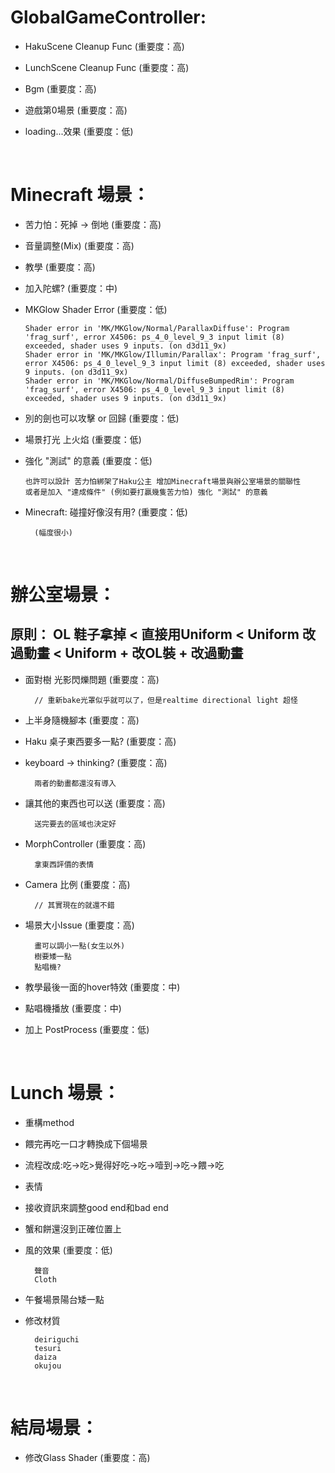 # GlobalGameController:
    
* HakuScene Cleanup Func (重要度：高)

* LunchScene Cleanup Func  (重要度：高)

* Bgm  (重要度：高)

* 遊戲第0場景  (重要度：高)

* loading...效果 (重要度：低) 

<br />

# Minecraft 場景：

* 苦力怕：死掉 -> 倒地 (重要度：高)


* 音量調整(Mix) (重要度：高)
    
* 教學 (重要度：高)
    
* 加入陀螺? (重要度：中)

* MKGlow Shader Error (重要度：低)
    ```
    Shader error in 'MK/MKGlow/Normal/ParallaxDiffuse': Program 'frag_surf', error X4506: ps_4_0_level_9_3 input limit (8) exceeded, shader uses 9 inputs. (on d3d11_9x)
    Shader error in 'MK/MKGlow/Illumin/Parallax': Program 'frag_surf', error X4506: ps_4_0_level_9_3 input limit (8) exceeded, shader uses 9 inputs. (on d3d11_9x)
    Shader error in 'MK/MKGlow/Normal/DiffuseBumpedRim': Program 'frag_surf', error X4506: ps_4_0_level_9_3 input limit (8) exceeded, shader uses 9 inputs. (on d3d11_9x)
    ```

* 別的劍也可以攻擊 or 回歸 (重要度：低)

* 場景打光 上火焰 (重要度：低)


* 強化 "測試" 的意義 (重要度：低)
    
    ```
    也許可以設計 苦力怕綁架了Haku公主 增加Minecraft場景與辦公室場景的關聯性
    或者是加入 "達成條件" (例如要打贏幾隻苦力怕) 強化 "測試" 的意義
    ```
       
* Minecraft: 碰撞好像沒有用? (重要度：低)

        (幅度很小)

<br />

# 辦公室場景：

## 原則： OL 鞋子拿掉 < 直接用Uniform < Uniform 改過動畫 < Uniform + 改OL裝 + 改過動畫

* 面對樹 光影閃爍問題 (重要度：高)
    
        // 重新bake光罩似乎就可以了，但是realtime directional light 超怪

* 上半身隨機腳本 (重要度：高)

* Haku 桌子東西要多一點? (重要度：高)

* keyboard -> thinking? (重要度：高)

        兩者的動畫都還沒有導入


* 讓其他的東西也可以送 (重要度：高)
    
        送完要去的區域也決定好
       
* MorphController (重要度：高)

        拿東西評價的表情


* Camera 比例 (重要度：高)
    
        // 其實現在的就還不錯


* 場景大小Issue (重要度：高)
    
        畫可以調小一點(女生以外)
        樹要矮一點
        點唱機?
       
* 教學最後一面的hover特效 (重要度：中)

* 點唱機播放 (重要度：中)

* 加上 PostProcess (重要度：低)

<br />

# Lunch 場景：

* 重構method

* 餵完再吃一口才轉換成下個場景

* 流程改成:吃->吃>覺得好吃->吃->噎到->吃->餵->吃

* 表情

* 接收資訊來調整good end和bad end

* 蟹和餅還沒到正確位置上

* 風的效果 (重要度：低)

        聲音
        Cloth

* 午餐場景陽台矮一點

* 修改材質

        deiriguchi
        tesuri
        daiza
        okujou
<br />

# 結局場景：

* 修改Glass Shader  (重要度：高)

